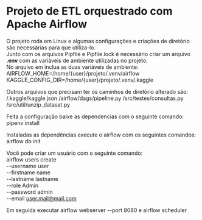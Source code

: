 # Projeto de ETL orquestrado com Apache Airflow  

O projeto roda em Linux e algumas configurações e criações de diretório são necessárias para que utiliza-lo.  
Junto com os arquivos Pipfile e Pipfile.lock é necessário criar um arquivo **.env** com as variáveis de ambiente utilizadas no projeto.  
No arquivo em inclua as duas variáveis de ambiente:  
AIRFLOW_HOME=/home/{user}/projeto/.venv/airflow
KAGGLE_CONFIG_DIR=/home/{user}/projeto/.venv/.kaggle

Outros arquivos que precisam ter os caminhos de diretório alterado são:  
/.kaggle/kaggle.json
/airflow/dags/pipeline.py
/src/testes/consultas.py
/src/util/unzip_dataset.py

Feita a configuração baixe as dependencias com o seguinte comando:  
pipenv install

Instaladas as dependências execute o airflow com os seguintes comandos:  
airflow db init

Você pode criar um usuário com o seguinte comando:  
airflow users create \
    --username user \
    --firstname name \
    --lastname lastname \
    --role Admin \
    --password admin \
    --email user.mail@mail.com
    
Em seguida executar airflow webserver --port 8080 e airflow scheduler

